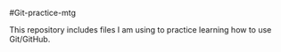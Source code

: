 #Git-practice-mtg


This repository includes files I am using to practice learning how to use Git/GitHub.
